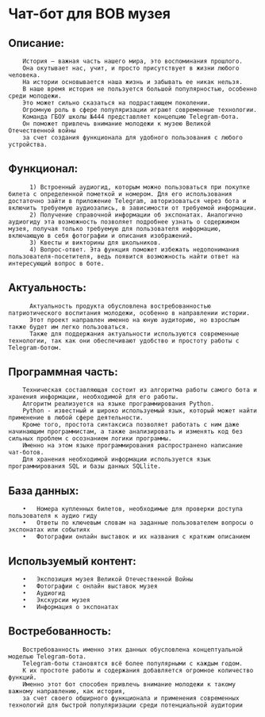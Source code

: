 # Чат-бот для ВОВ музея

## Описание:

        История – важная часть нашего мира, это воспоминания прошлого.
        Она окутывает нас, учит, и просто присутствует в жизни любого человека.
        На истории основывается наша жизнь и забывать ее никак нельзя.
        В наше время история не пользуется большой популярностью, особенно среди молодежи.
        Это может сильно сказаться на подрастающем поколении. 
        Огромную роль в сфере популяризации играют современные технологии.
        Команда ГБОУ школы №444 представляет концепцию Telegram-бота.
        Он поможет привлечь внимание молодежи к музею Великой Отечественной войны
        за счет создания функционала для удобного пользования с любого устройства.

## Функционал:

          1) Встроенный аудиогид, которым можно пользоваться при покупке билета с определенной пометкой и номером. Для его использования достаточно зайти в приложение Telegram, авторизоваться через бота и включить требуемую аудиозапись, в зависимости от требуемой информации.
          2) Получение справочной информации об экспонатах. Аналогично аудиогиду эта возможность позволяет подробнее узнать о содержимом музея, получая только требуемую для пользователя информацию, включающую в себя фотографии и описания изображений. 
          3) Квесты и викторины для школьников.
          4) Вопрос-ответ. Эта функция поможет избежать недопонимания пользователя-посетителя, ведь появится возможность найти ответ на интересующий вопрос в боте.

## Актуальность:

          Актуальность продукта обусловлена востребованностью патриотического воспитания молодежи, особенно в направлении истории.
          Этот проект направлен именно на юную аудиторию, но взрослым также будет им легко пользоваться.
          Также для поддержания актуальности используются современные технологии, так как они обеспечивают удобство и простоту работы с Telegram-ботом.

## Программная часть:

        Техническая составляющая состоит из алгоритма работы самого бота и хранения информации, необходимой для его работы.
        Алгоритм реализуется на языке программирования Python. 
        Python - известный и широко используемый язык, который может найти применение в любой сфере деятельности. 
        Кроме того, простота синтаксиса позволяет работать с ним даже начинающим программистам, а также анализировать и изменять код без сильных проблем с осознанием логики программы.
        Именно на этом языке программирования распространено написание чат-ботов. 
        Для хранения необходимой информации используется язык программирования SQL и базы данных SQLlite. 
    
## База данных:

        •	Номера купленных билетов, необходимые для проверки доступа пользователя к аудио гиду 
        •	Ответы по ключевым словам на заданные пользователем вопросы о экспонатах или событиях
        •	Фотографии онлайн выставок и их названия с кратким описанием
        
## Используемый контент:

        •	Экспозиция музея Великой Отечественной Войны
        •	Фотографии с онлайн выставок музея
        •	Аудиогид
        •	Экскурсии музея
        •	Информация о экспонатах
        
## Востребованность:

        Востребованность именно этих данных обусловлена концептуальной моделью Telegram-бота.
        Telegram-боты становятся всё более популярными с каждым годом.
        К их простоте работы и содержания добавляется огромное количество функций. 
        Именно этот бот способен привлечь внимание молодежи к такому важному направлению, как история,
        за счет своего обширного функционала и применения современных технологий для быстрой популяризации среди потенциальной аудитории
